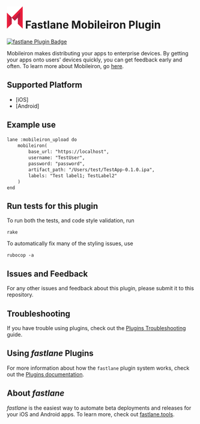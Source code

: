 

# ![Fastlane Mobileiron Plugin](icon.png) Fastlane Mobileiron Plugin

[![fastlane Plugin Badge](https://rawcdn.githack.com/fastlane/fastlane/master/fastlane/assets/plugin-badge.svg)](https://rubygems.org/gems/fastlane-plugin-mobileiron)

Mobileiron makes distributing your apps to enterprise devices. By getting your apps onto users' devices quickly, you can get feedback early and often. To learn more about Mobileiron, go [here](https://www.mobileiron.com/en/products/uem).

## Supported Platform
 - [iOS]
 - [Android]

## Example use
```
lane :mobileiron_upload do
    mobileiron(
        base_url: "https://localhost",
        username: "TestUser",
        password: "password",
        artifact_path: "/Users/test/TestApp-0.1.0.ipa",
        labels: "Test label1; TestLabel2"
    )
end
```

## Run tests for this plugin

To run both the tests, and code style validation, run

```
rake
```

To automatically fix many of the styling issues, use
```
rubocop -a
```

## Issues and Feedback

For any other issues and feedback about this plugin, please submit it to this repository.

## Troubleshooting

If you have trouble using plugins, check out the [Plugins Troubleshooting](https://docs.fastlane.tools/plugins/plugins-troubleshooting/) guide.

## Using _fastlane_ Plugins

For more information about how the `fastlane` plugin system works, check out the [Plugins documentation](https://docs.fastlane.tools/plugins/create-plugin/).

## About _fastlane_

_fastlane_ is the easiest way to automate beta deployments and releases for your iOS and Android apps. To learn more, check out [fastlane.tools](https://fastlane.tools).
